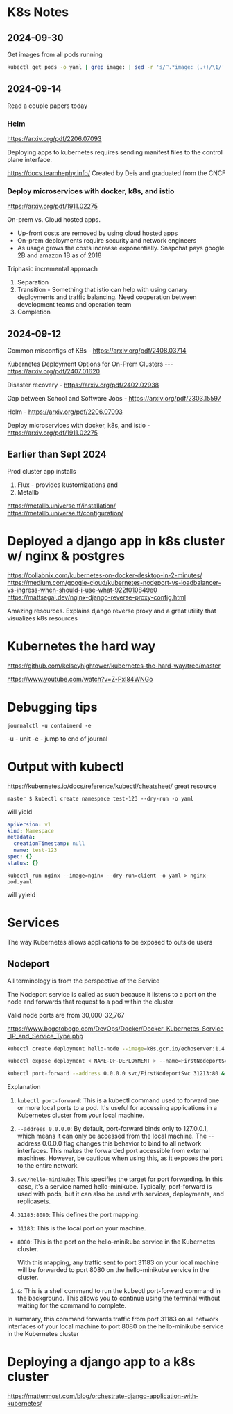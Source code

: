# K8s Notes

## 2024-09-30

Get images from all pods running

```bash
kubectl get pods -o yaml | grep image: | sed -r 's/^.*image: (.+)/\1/' | sort | uniq 
```

## 2024-09-14

Read a couple papers today

### Helm

https://arxiv.org/pdf/2206.07093

Deploying apps to kubernetes requires sending manifest files to the control plane interface.

https://docs.teamhephy.info/ Created by Deis and graduated from the CNCF

### Deploy microservices with docker, k8s, and istio

https://arxiv.org/pdf/1911.02275

On-prem vs. Cloud hosted apps.
* Up-front costs are removed by using cloud hosted apps
* On-prem deployments require security and network engineers
* As usage grows the costs increase exponentially. Snapchat pays google 2B and amazon 1B as of 2018

Triphasic incremental approach

1. Separation
2. Transition - Something that istio can help with using canary deployments and traffic balancing. Need cooperation between development teams and operation team
4. Completion

## 2024-09-12

Common misconfigs of K8s - https://arxiv.org/pdf/2408.03714
 
Kubernetes Deployment Options for On-Prem Clusters --- https://arxiv.org/pdf/2407.01620

Disaster recovery - https://arxiv.org/pdf/2402.02938

Gap between School and Software Jobs - https://arxiv.org/pdf/2303.15597

Helm - https://arxiv.org/pdf/2206.07093

Deploy microservices with docker, k8s, and istio - https://arxiv.org/pdf/1911.02275

## Earlier than Sept 2024

Prod cluster app installs

1. Flux - provides kustomizations and 
2. Metallb

https://metallb.universe.tf/installation/
https://metallb.universe.tf/configuration/ 

# Deployed a django app in k8s cluster w/ nginx & postgres

https://collabnix.com/kubernetes-on-docker-desktop-in-2-minutes/
https://medium.com/google-cloud/kubernetes-nodeport-vs-loadbalancer-vs-ingress-when-should-i-use-what-922f010849e0
https://mattsegal.dev/nginx-django-reverse-proxy-config.html

Amazing resources. Explains django reverse proxy and a great utility that visualizes k8s resources

# Kubernetes the hard way

https://github.com/kelseyhightower/kubernetes-the-hard-way/tree/master

https://www.youtube.com/watch?v=Z-Pxl84WNGo

# Debugging tips

`journalctl -u containerd -e`

-u - unit
-e - jump to end of journal

# Output with kubectl

https://kubernetes.io/docs/reference/kubectl/cheatsheet/ great resource

`master $ kubectl create namespace test-123 --dry-run -o yaml`

will yield

```yaml
apiVersion: v1
kind: Namespace
metadata:
  creationTimestamp: null
  name: test-123
spec: {}
status: {}

```

`kubectl run nginx --image=nginx --dry-run=client -o yaml > nginx-pod.yaml`

will yyield

# Services

The way Kubernetes allows applications to be exposed to outside users

## Nodeport

All terminology is from the perspective of the Service

The Nodeport service is called as such because it listens to a port on the node and forwards that request to a pod within the cluster

Valid node ports are from 30,000-32,767

https://www.bogotobogo.com/DevOps/Docker/Docker_Kubernetes_Service_IP_and_Service_Type.php

```bash
kubectl create deployment hello-node --image=k8s.gcr.io/echoserver:1.4

kubectl expose deployment < NAME-OF-DEPLOYMENT > --name=FirstNodeportSvc --port=80 --target-port=8080 --type=NodePort

kubectl port-forward --address 0.0.0.0 svc/FirstNodeportSvc 31213:80 &
```

Explanation

1. `kubectl port-forward`: This is a kubectl command used to forward one or more local ports to a pod. It's useful for accessing applications in a Kubernetes cluster from your local machine.

1. `--address 0.0.0.0`: By default, port-forward binds only to 127.0.0.1, which means it can only be accessed from the local machine. The --address 0.0.0.0 flag changes this behavior to bind to all network interfaces. This makes the forwarded port accessible from external machines. However, be cautious when using this, as it exposes the port to the entire network.

1. `svc/hello-minikube`: This specifies the target for port forwarding. In this case, it's a service named hello-minikube. Typically, port-forward is used with pods, but it can also be used with services, deployments, and replicasets.

1. `31183:8080`: This defines the port mapping:

* `31183`: This is the local port on your machine.
* `8080`: This is the port on the hello-minikube service in the Kubernetes cluster.

    With this mapping, any traffic sent to port 31183 on your local machine will be forwarded to port 8080 on the hello-minikube service in the cluster.

1. `&`: This is a shell command to run the kubectl port-forward command in the background. This allows you to continue using the terminal without waiting for the command to complete.

In summary, this command forwards traffic from port 31183 on all network interfaces of your local machine to port 8080 on the hello-minikube service in the Kubernetes cluster

# Deploying a django app to a k8s cluster

https://mattermost.com/blog/orchestrate-django-application-with-kubernetes/
